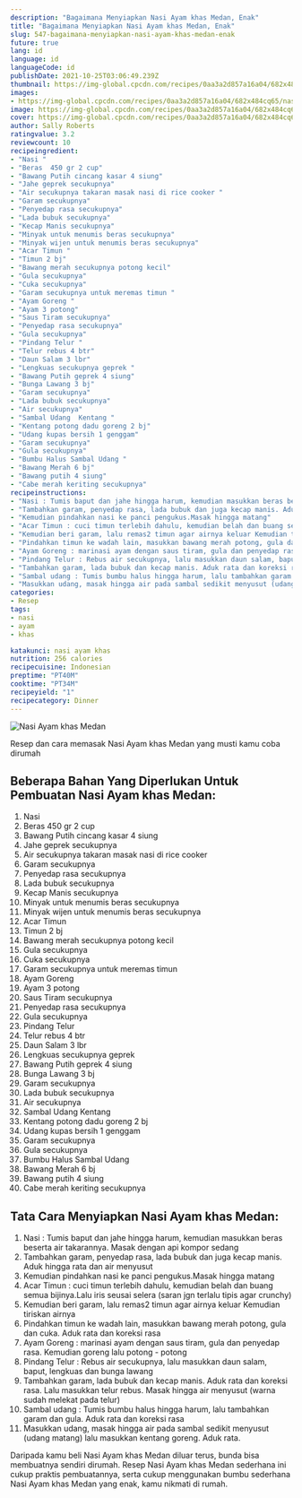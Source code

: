 ```yaml
---
description: "Bagaimana Menyiapkan Nasi Ayam khas Medan, Enak"
title: "Bagaimana Menyiapkan Nasi Ayam khas Medan, Enak"
slug: 547-bagaimana-menyiapkan-nasi-ayam-khas-medan-enak
future: true
lang: id
language: id
languageCode: id
publishDate: 2021-10-25T03:06:49.239Z 
thumbnail: https://img-global.cpcdn.com/recipes/0aa3a2d857a16a04/682x484cq65/nasi-ayam-khas-medan-foto-resep-utama.png
images:
- https://img-global.cpcdn.com/recipes/0aa3a2d857a16a04/682x484cq65/nasi-ayam-khas-medan-foto-resep-utama.png
image: https://img-global.cpcdn.com/recipes/0aa3a2d857a16a04/682x484cq65/nasi-ayam-khas-medan-foto-resep-utama.png
cover: https://img-global.cpcdn.com/recipes/0aa3a2d857a16a04/682x484cq65/nasi-ayam-khas-medan-foto-resep-utama.png
author: Sally Roberts
ratingvalue: 3.2
reviewcount: 10
recipeingredient:
- "Nasi "
- "Beras  450 gr 2 cup"
- "Bawang Putih cincang kasar 4 siung"
- "Jahe geprek secukupnya"
- "Air secukupnya takaran masak nasi di rice cooker "
- "Garam secukupnya"
- "Penyedap rasa secukupnya"
- "Lada bubuk secukupnya"
- "Kecap Manis secukupnya"
- "Minyak untuk menumis beras secukupnya"
- "Minyak wijen untuk menumis beras secukupnya"
- "Acar Timun "
- "Timun 2 bj"
- "Bawang merah secukupnya potong kecil"
- "Gula secukupnya"
- "Cuka secukupnya"
- "Garam secukupnya untuk meremas timun "
- "Ayam Goreng "
- "Ayam 3 potong"
- "Saus Tiram secukupnya"
- "Penyedap rasa secukupnya"
- "Gula secukupnya"
- "Pindang Telur "
- "Telur rebus 4 btr"
- "Daun Salam 3 lbr"
- "Lengkuas secukupnya geprek "
- "Bawang Putih geprek 4 siung"
- "Bunga Lawang 3 bj"
- "Garam secukupnya"
- "Lada bubuk secukupnya"
- "Air secukupnya"
- "Sambal Udang  Kentang "
- "Kentang potong dadu goreng 2 bj"
- "Udang kupas bersih 1 genggam"
- "Garam secukupnya"
- "Gula secukupnya"
- "Bumbu Halus Sambal Udang "
- "Bawang Merah 6 bj"
- "Bawang putih 4 siung"
- "Cabe merah keriting secukupnya"
recipeinstructions:
- "Nasi : Tumis baput dan jahe hingga harum, kemudian masukkan beras beserta air takarannya. Masak dengan api kompor sedang"
- "Tambahkan garam, penyedap rasa, lada bubuk dan juga kecap manis. Aduk hingga rata dan air menyusut"
- "Kemudian pindahkan nasi ke panci pengukus.Masak hingga matang"
- "Acar Timun : cuci timun terlebih dahulu, kemudian belah dan buang semua bijinya.Lalu iris seusai selera (saran jgn terlalu tipis agar crunchy)"
- "Kemudian beri garam, lalu remas2 timun agar airnya keluar Kemudian tiriskan airnya"
- "Pindahkan timun ke wadah lain, masukkan bawang merah potong, gula dan cuka. Aduk rata dan koreksi rasa"
- "Ayam Goreng : marinasi ayam dengan saus tiram, gula dan penyedap rasa. Kemudian goreng lalu potong - potong"
- "Pindang Telur : Rebus air secukupnya, lalu masukkan daun salam, baput, lengkuas dan bunga lawang"
- "Tambahkan garam, lada bubuk dan kecap manis. Aduk rata dan koreksi rasa. Lalu masukkan telur rebus. Masak hingga air menyusut (warna sudah melekat pada telur)"
- "Sambal udang : Tumis bumbu halus hingga harum, lalu tambahkan garam dan gula. Aduk rata dan koreksi rasa"
- "Masukkan udang, masak hingga air pada sambal sedikit menyusut (udang matang) lalu masukkan kentang goreng. Aduk rata."
categories:
- Resep
tags:
- nasi
- ayam
- khas

katakunci: nasi ayam khas 
nutrition: 256 calories
recipecuisine: Indonesian
preptime: "PT40M"
cooktime: "PT34M"
recipeyield: "1"
recipecategory: Dinner
---
```



![Nasi Ayam khas Medan](https://img-global.cpcdn.com/recipes/0aa3a2d857a16a04/682x484cq65/nasi-ayam-khas-medan-foto-resep-utama.png)

Resep dan cara memasak  Nasi Ayam khas Medan yang musti kamu coba dirumah

<!--inarticleads1-->

## Beberapa Bahan Yang Diperlukan Untuk Pembuatan Nasi Ayam khas Medan:

1. Nasi 
1. Beras  450 gr 2 cup
1. Bawang Putih cincang kasar 4 siung
1. Jahe geprek secukupnya
1. Air secukupnya takaran masak nasi di rice cooker 
1. Garam secukupnya
1. Penyedap rasa secukupnya
1. Lada bubuk secukupnya
1. Kecap Manis secukupnya
1. Minyak untuk menumis beras secukupnya
1. Minyak wijen untuk menumis beras secukupnya
1. Acar Timun 
1. Timun 2 bj
1. Bawang merah secukupnya potong kecil
1. Gula secukupnya
1. Cuka secukupnya
1. Garam secukupnya untuk meremas timun 
1. Ayam Goreng 
1. Ayam 3 potong
1. Saus Tiram secukupnya
1. Penyedap rasa secukupnya
1. Gula secukupnya
1. Pindang Telur 
1. Telur rebus 4 btr
1. Daun Salam 3 lbr
1. Lengkuas secukupnya geprek 
1. Bawang Putih geprek 4 siung
1. Bunga Lawang 3 bj
1. Garam secukupnya
1. Lada bubuk secukupnya
1. Air secukupnya
1. Sambal Udang  Kentang 
1. Kentang potong dadu goreng 2 bj
1. Udang kupas bersih 1 genggam
1. Garam secukupnya
1. Gula secukupnya
1. Bumbu Halus Sambal Udang 
1. Bawang Merah 6 bj
1. Bawang putih 4 siung
1. Cabe merah keriting secukupnya



<!--inarticleads2-->

## Tata Cara Menyiapkan Nasi Ayam khas Medan:

1. Nasi : Tumis baput dan jahe hingga harum, kemudian masukkan beras beserta air takarannya. Masak dengan api kompor sedang
1. Tambahkan garam, penyedap rasa, lada bubuk dan juga kecap manis. Aduk hingga rata dan air menyusut
1. Kemudian pindahkan nasi ke panci pengukus.Masak hingga matang
1. Acar Timun : cuci timun terlebih dahulu, kemudian belah dan buang semua bijinya.Lalu iris seusai selera (saran jgn terlalu tipis agar crunchy)
1. Kemudian beri garam, lalu remas2 timun agar airnya keluar Kemudian tiriskan airnya
1. Pindahkan timun ke wadah lain, masukkan bawang merah potong, gula dan cuka. Aduk rata dan koreksi rasa
1. Ayam Goreng : marinasi ayam dengan saus tiram, gula dan penyedap rasa. Kemudian goreng lalu potong - potong
1. Pindang Telur : Rebus air secukupnya, lalu masukkan daun salam, baput, lengkuas dan bunga lawang
1. Tambahkan garam, lada bubuk dan kecap manis. Aduk rata dan koreksi rasa. Lalu masukkan telur rebus. Masak hingga air menyusut (warna sudah melekat pada telur)
1. Sambal udang : Tumis bumbu halus hingga harum, lalu tambahkan garam dan gula. Aduk rata dan koreksi rasa
1. Masukkan udang, masak hingga air pada sambal sedikit menyusut (udang matang) lalu masukkan kentang goreng. Aduk rata.




Daripada kamu beli  Nasi Ayam khas Medan  diluar terus, bunda  bisa membuatnya sendiri dirumah. Resep  Nasi Ayam khas Medan  sederhana ini cukup praktis pembuatannya, serta cukup menggunakan bumbu sederhana  Nasi Ayam khas Medan  yang enak, kamu nikmati di rumah.
